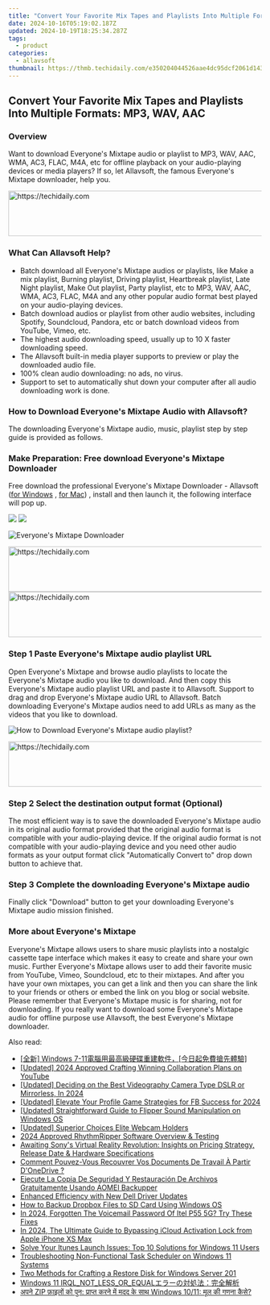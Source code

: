 ```yaml
---
title: "Convert Your Favorite Mix Tapes and Playlists Into Multiple Formats: MP3, WAV, AAC"
date: 2024-10-16T05:19:02.187Z
updated: 2024-10-19T18:25:34.287Z
tags:
  - product
categories:
  - allavsoft
thumbnail: https://thmb.techidaily.com/e350204044526aae4dc95dcf2061d143539918222d877d21899914ec625ed9d1.jpg
---
```


## Convert Your Favorite Mix Tapes and Playlists Into Multiple Formats: MP3, WAV, AAC

### Overview

Want to download Everyone's Mixtape audio or playlist to MP3, WAV, AAC, WMA, AC3, FLAC, M4A, etc for offline playback on your audio-playing devices or media players? If so, let Allavsoft, the famous Everyone's Mixtape downloader, help you.

<!-- affiliate ads begin -->
<a href="https://appsumo.8odi.net/c/5597632/2129741/7443" target="_top" id="2129741">
  <img src="//a.impactradius-go.com/display-ad/7443-2129741" border="0" alt="https://techidaily.com" width="728" height="90"/>
</a>
<img height="0" width="0" src="https://appsumo.8odi.net/i/5597632/2129741/7443" style="position:absolute;visibility:hidden;" border="0" />
<!-- affiliate ads end -->

### What Can Allavsoft Help?

* Batch download all Everyone's Mixtape audios or playlists, like Make a mix playlist, Burning playlist, Driving playlist, Heartbreak playlist, Late Night playlist, Make Out playlist, Party playlist, etc to MP3, WAV, AAC, WMA, AC3, FLAC, M4A and any other popular audio format best played on your audio-playing devices.
* Batch download audios or playlist from other audio websites, including Spotify, Soundcloud, Pandora, etc or batch download videos from YouTube, Vimeo, etc.
* The highest audio downloading speed, usually up to 10 X faster downloading speed.
* The Allavsoft built-in media player supports to preview or play the downloaded audio file.
* 100% clean audio downloading: no ads, no virus.
* Support to set to automatically shut down your computer after all audio downloading work is done.

### How to Download Everyone's Mixtape Audio with Allavsoft?

The downloading Everyone's Mixtape audio, music, playlist step by step guide is provided as follows.

### Make Preparation: Free download Everyone's Mixtape Downloader

Free download the professional Everyone's Mixtape Downloader - Allavsoft ([for Windows](https://tools.techidaily.com/allavsoft/products/) , [for Mac](https://tools.techidaily.com/allavsoft/products/)) , install and then launch it, the following interface will pop up.

[![](https://www.allavsoft.com/how-to/../images/how-to/free-download-win.jpg)](https://tools.techidaily.com/allavsoft/products/) [![](https://www.allavsoft.com/how-to/../images/how-to/free-download-mac.jpg)](https://tools.techidaily.com/allavsoft/products/)

![Everyone's Mixtape Downloader](https://www.allavsoft.com/how-to/../images/allavsoft/screen-shot-600.jpg)

<!-- affiliate ads begin -->
<a href="https://zebaoaffiliateprogram.pxf.io/c/5597632/2137975/21526" target="_top" id="2137975">
  <img src="//a.impactradius-go.com/display-ad/21526-2137975" border="0" alt="https://techidaily.com" width="728" height="90"/>
</a>
<img height="0" width="0" src="https://zebaoaffiliateprogram.pxf.io/i/5597632/2137975/21526" style="position:absolute;visibility:hidden;" border="0" />
<!-- affiliate ads end -->

<!-- affiliate ads begin -->
<a href="https://ephamedtechinc.pxf.io/c/5597632/2137219/26400" target="_top" id="2137219">
  <img src="//a.impactradius-go.com/display-ad/26400-2137219" border="0" alt="https://techidaily.com" width="728" height="90"/>
</a>
<img height="0" width="0" src="https://ephamedtechinc.pxf.io/i/5597632/2137219/26400" style="position:absolute;visibility:hidden;" border="0" />
<!-- affiliate ads end -->

### Step 1 Paste Everyone's Mixtape audio playlist URL

Open Everyone's Mixtape and browse audio playlists to locate the Everyone's Mixtape audio you like to download. And then copy this Everyone's Mixtape audio playlist URL and paste it to Allavsoft. Support to drag and drop Everyone's Mixtape audio URL to Allavsoft. Batch downloading Everyone's Mixtape audios need to add URLs as many as the videos that you like to download.

![How to Download Everyone's Mixtape audio playlist?](https://www.allavsoft.com/how-to/../images/how-to/download-rtmp-video/download-rtmp-video.jpg)

<!-- affiliate ads begin -->
<a href="https://aligracehair.sjv.io/c/5597632/1885932/19272" target="_top" id="1885932">
  <img src="//a.impactradius-go.com/display-ad/19272-1885932" border="0" alt="https://techidaily.com" width="728" height="90"/>
</a>
<img height="0" width="0" src="https://aligracehair.sjv.io/i/5597632/1885932/19272" style="position:absolute;visibility:hidden;" border="0" />
<!-- affiliate ads end -->

### Step 2 Select the destination output format (Optional)

The most efficient way is to save the downloaded Everyone's Mixtape audio in its original audio format provided that the original audio format is compatible with your audio-playing device. If the original audio format is not compatible with your audio-playing device and you need other audio formats as your output format click "Automatically Convert to" drop down button to achieve that.

### Step 3 Complete the downloading Everyone's Mixtape audio

Finally click "Download" button to get your downloading Everyone's Mixtape audio mission finished.

### More about Everyone's Mixtape

Everyone's Mixtape allows users to share music playlists into a nostalgic cassette tape interface which makes it easy to create and share your own music. Further Everyone's Mixtape allows user to add their favorite music from YouTube, Vimeo, Soundcloud, etc to their mixtapes. And after you have your own mixtapes, you can get a link and then you can share the link to your friends or others or embed the link on you blog or social website. Please remember that Everyone's Mixtape music is for sharing, not for downloading. If you really want to download some Everyone's Mixtape audio for offline purpose use Allavsoft, the best Everyone's Mixtape downloader.

<ins class="adsbygoogle"
     style="display:block"
     data-ad-format="autorelaxed"
     data-ad-client="ca-pub-7571918770474297"
     data-ad-slot="1223367746"></ins>

<ins class="adsbygoogle"
     style="display:block"
     data-ad-client="ca-pub-7571918770474297"
     data-ad-slot="8358498916"
     data-ad-format="auto"
     data-full-width-responsive="true"></ins>

<span class="atpl-alsoreadstyle">Also read:</span>
<div><ul>
<li><a href="https://win-deluxe.techidaily.com/1728499230135-windows-7-11/"><u>[全新] Windows 7-11電腦用最高級硬碟重建軟件，[今日起免費搶先體驗]</u></a></li>
<li><a href="https://facebook-video-share.techidaily.com/updated-2024-approved-crafting-winning-collaboration-plans-on-youtube/"><u>[Updated] 2024 Approved Crafting Winning Collaboration Plans on YouTube</u></a></li>
<li><a href="https://youtube-data.techidaily.com/ed-deciding-on-the-best-videography-camera-type-dslr-or-mirrorless-in-2024/"><u>[Updated] Deciding on the Best Videography Camera Type DSLR or Mirrorless, In 2024</u></a></li>
<li><a href="https://facebook-video-recording.techidaily.com/updated-elevate-your-profile-game-strategies-for-fb-success-for-2024/"><u>[Updated] Elevate Your Profile Game Strategies for FB Success for 2024</u></a></li>
<li><a href="https://fox-http.techidaily.com/updated-straightforward-guide-to-flipper-sound-manipulation-on-windows-os/"><u>[Updated] Straightforward Guide to Flipper Sound Manipulation on Windows OS</u></a></li>
<li><a href="https://some-guidance.techidaily.com/updated-superior-choices-elite-webcam-holders/"><u>[Updated] Superior Choices Elite Webcam Holders</u></a></li>
<li><a href="https://on-screen-recording.techidaily.com/2024-approved-rhythmripper-software-overview-and-testing/"><u>2024 Approved RhythmRipper Software Overview & Testing</u></a></li>
<li><a href="https://technical-tips.techidaily.com/awaiting-sonys-virtual-reality-revolution-insights-on-pricing-strategy-release-date-and-hardware-specifications/"><u>Awaiting Sony's Virtual Reality Revolution: Insights on Pricing Strategy, Release Date & Hardware Specifications</u></a></li>
<li><a href="https://win-deluxe.techidaily.com/comment-pouvez-vous-recouvrer-vos-documents-de-travail-a-partir-donedrive/"><u>Comment Pouvez-Vous Recouvrer Vos Documents De Travail À Partir D'OneDrive ?</u></a></li>
<li><a href="https://win-deluxe.techidaily.com/ejecute-la-copia-de-seguridad-y-restauracion-de-archivos-gratuitamente-usando-aomei-backupper/"><u>Ejecute La Copia De Seguridad Y Restauración De Archivos Gratuitamente Usando AOMEI Backupper</u></a></li>
<li><a href="https://driver-install.techidaily.com/enhanced-efficiency-with-new-dell-driver-updates/"><u>Enhanced Efficiency with New Dell Driver Updates</u></a></li>
<li><a href="https://win-deluxe.techidaily.com/how-to-backup-dropbox-files-to-sd-card-using-windows-os/"><u>How to Backup Dropbox Files to SD Card Using Windows OS</u></a></li>
<li><a href="https://unlock-android.techidaily.com/in-2024-forgotten-the-voicemail-password-of-itel-p55-5g-try-these-fixes-by-drfone-android/"><u>In 2024, Forgotten The Voicemail Password Of Itel P55 5G? Try These Fixes</u></a></li>
<li><a href="https://activate-lock.techidaily.com/in-2024-the-ultimate-guide-to-bypassing-icloud-activation-lock-from-apple-iphone-xs-max-by-drfone-ios/"><u>In 2024, The Ultimate Guide to Bypassing iCloud Activation Lock from Apple iPhone XS Max</u></a></li>
<li><a href="https://win-deluxe.techidaily.com/solve-your-itunes-launch-issues-top-10-solutions-for-windows-11-users/"><u>Solve Your Itunes Launch Issues: Top 10 Solutions for Windows 11 Users</u></a></li>
<li><a href="https://win-deluxe.techidaily.com/troubleshooting-non-functional-task-scheduler-on-windows-11-systems/"><u>Troubleshooting Non-Functional Task Scheduler on Windows 11 Systems</u></a></li>
<li><a href="https://win-deluxe.techidaily.com/two-methods-for-crafting-a-restore-disk-for-windows-server-201/"><u>Two Methods for Crafting a Restore Disk for Windows Server 201</u></a></li>
<li><a href="https://win-deluxe.techidaily.com/windows-11-irqlnotlessorequal/"><u>Windows 11 IRQL_NOT_LESS_OR_EQUALエラーの対処法：完全解析</u></a></li>
<li><a href="https://win-deluxe.techidaily.com/apana-zip-fiil-ka-pana-parapata-karana-ma-mathatha-ka-satha-windows-1011-mal-ka-ganaena-kasa/"><u>अपने ZIP फ़ाइलों को पुन: प्राप्त करने में मदद के साथ Windows 10/11: मूल की गणना कैसे?</u></a></li>
</ul></div>

